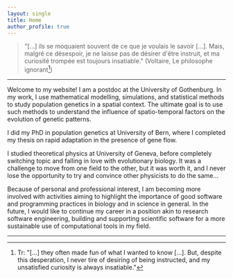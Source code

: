 ```yaml
---
layout: single
title: Home
author_profile: true
---
```

> "[...] ils se moquaient souvent de ce que je voulais le savoir [...]. Mais, malgré ce désespoir, je ne laisse pas de désirer d'être instruit, et ma curiosité trompée est toujours insatiable." (Voltaire, Le philosophe ignorant[^1])

- - -

Welcome to my website! I am a postdoc at the University of Gothenburg. In my work, I use mathematical modelling, simulations, and statistical methods to study population genetics in a spatial context. The ultimate goal is to use such methods to understand the influence of spatio-temporal factors on the evolution of genetic patterns.

I did my PhD in population genetics at University of Bern, where I completed my thesis on rapid adaptation in the presence of gene flow.

I studied theoretical physics at University of Geneva, before completely switching topic and falling in love with evolutionary biology. It was a challenge to move from one field to the other, but it was worth it, and I never lose the opportunity to try and convince other physicists to do the same...

Because of personal and professional interest, I am becoming more involved with activities aiming to highlight the importance of good software and programming practices in biology and in science in general. In the future, I would like to continue my career in a position akin to research software engineering, building and supporting scientific software for a more sustainable use of computational tools in my field. 

- - -

[^1]: Tr: "[...] they often made fun of what I wanted to know [...]. But, despite this desperation, I never tire of desiring of being instructed, and my unsatisfied curiosity is always insatiable."
